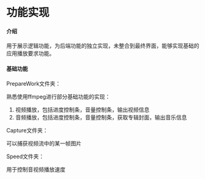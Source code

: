# 功能实现

#### 介绍

用于展示逻辑功能，为后端功能的独立实现，未整合到最终界面，能够实现基础的应用播放要求功能。



#### 基础功能

PrepareWork文件夹：

熟悉使用ffmpeg进行部分基础功能的实现：

1. 视频播放，包括进度控制条，音量控制条，输出视频信息
2. 音频播放，包括进度控制条，音量控制条，获取专辑封面，输出音乐信息

Capture文件夹：

可以捕获视频流中的某一帧图片

Speed文件夹：

用于控制音视频播放速度